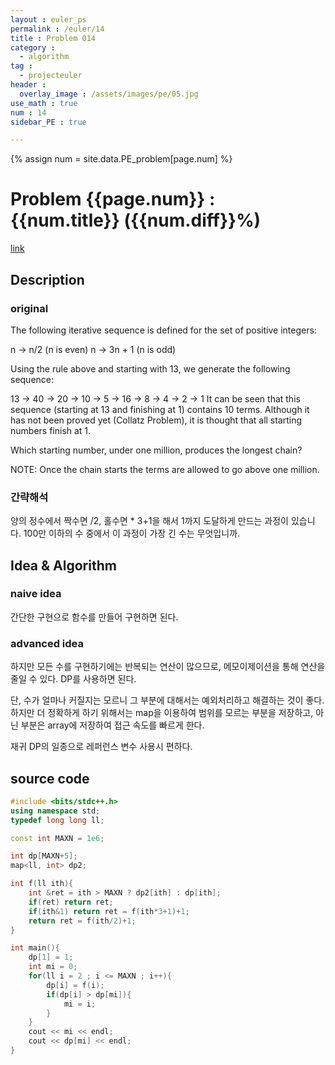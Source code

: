```yaml
---
layout : euler_ps
permalink : /euler/14
title : Problem 014
category :
  - algorithm
tag :
  - projecteuler
header :
  overlay_image : /assets/images/pe/05.jpg
use_math : true
num : 14
sidebar_PE : true

---
```


{% assign num = site.data.PE_problem[page.num] %}

<h1> Problem {{page.num}} : {{num.title}} ({{num.diff}}%) </h1>

<a href = "https://projecteuler.net/problem={{page.num}}">link</a>

## Description

### original

The following iterative sequence is defined for the set of positive integers:

n → n/2 (n is even)
n → 3n + 1 (n is odd)

Using the rule above and starting with 13, we generate the following sequence:

13 → 40 → 20 → 10 → 5 → 16 → 8 → 4 → 2 → 1
It can be seen that this sequence (starting at 13 and finishing at 1) contains 10 terms. Although it has not been proved yet (Collatz Problem), it is thought that all starting numbers finish at 1.

Which starting number, under one million, produces the longest chain?

NOTE: Once the chain starts the terms are allowed to go above one million.

### 간략해석

양의 정수에서 짝수면 /2, 홀수면 * 3+1을 해서 1까지 도달하게 만드는 과정이 있습니다.
100만 이하의 수 중에서 이 과정이 가장 긴 수는 무엇입니까.

## Idea & Algorithm

### naive idea

간단한 구현으로 함수를 만들어 구현하면 된다.

### advanced idea

하지만 모든 수를 구현하기에는 반복되는 연산이 많으므로,  메모이제이션을 통해 연산을 줄일 수 있다. DP를 사용하면 된다.

단, 수가 얼마나 커질지는 모르니 그 부분에 대해서는 예외처리하고 해결하는 것이 좋다.
하지만 더 정확하게 하기 위해서는 map을 이용하여 범위를 모르는 부분을 저장하고, 아닌 부분은 array에 저장하여 접근 속도를 빠르게 한다.

재귀 DP의 일종으로 레퍼런스 변수 사용시 편하다.

## source code

``` cpp
#include <bits/stdc++.h>
using namespace std;
typedef long long ll;

const int MAXN = 1e6;

int dp[MAXN+5];
map<ll, int> dp2;

int f(ll ith){
    int &ret = ith > MAXN ? dp2[ith] : dp[ith];
    if(ret) return ret;
    if(ith&1) return ret = f(ith*3+1)+1;
    return ret = f(ith/2)+1;
}

int main(){
    dp[1] = 1;
    int mi = 0;
    for(ll i = 2 ; i <= MAXN ; i++){
        dp[i] = f(i);
        if(dp[i] > dp[mi]){
            mi = i;
        }
    }
    cout << mi << endl;
    cout << dp[mi] << endl;
}


```
